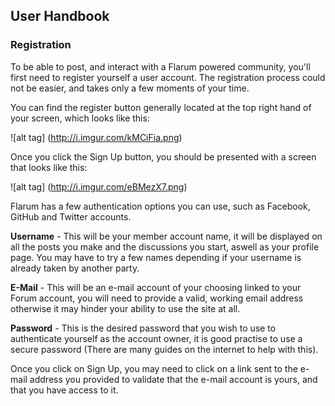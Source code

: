 ## User Handbook
### Registration

To be able to post, and interact with a Flarum powered community, you'll first need to register yourself a user account. The registration process could not be easier, and takes only a few moments of your time.

You can find the register button generally located at the top right hand of your screen, which looks like this:

![alt tag] (http://i.imgur.com/kMCiFia.png)

Once you click the Sign Up button, you should be presented with a screen that looks like this:

![alt tag] (http://i.imgur.com/eBMezX7.png)

Flarum has a few authentication options you can use, such as Facebook, GitHub and Twitter accounts.

**Username** - This will be your member account name, it will be displayed on all the posts you make and the discussions you start, aswell as your profile page. You may have to try a few names depending if your username is already taken by another party.

**E-Mail** - This will be an e-mail account of your choosing linked to your Forum account, you will need to provide a valid, working email address otherwise it may hinder your ability to use the site at all.

**Password** - This is the desired password that you wish to use to authenticate yourself as the account owner, it is good practise to use a secure password (There are many guides on the internet to help with this).

Once you click on Sign Up, you may need to click on a link sent to the e-mail address you provided to validate that the e-mail account is yours, and that you have access to it.
